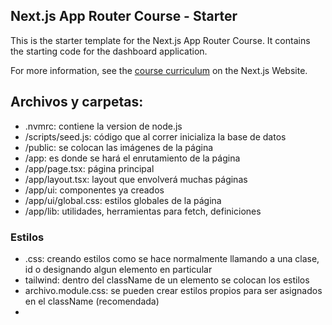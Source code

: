 ## Next.js App Router Course - Starter

This is the starter template for the Next.js App Router Course. It contains the starting code for the dashboard application.

For more information, see the [course curriculum](https://nextjs.org/learn) on the Next.js Website.


## Archivos y carpetas:

-   .nvmrc: contiene la version de node.js
-   /scripts/seed.js: código que al correr inicializa la base de datos
-   /public: se colocan las imágenes de la página
-   /app: es donde se hará el enrutamiento de la página
-   /app/page.tsx: página principal
-   /app/layout.tsx: layout que envolverá muchas páginas
-   /app/ui: componentes ya creados
-   /app/ui/global.css: estilos globales de la página
-   /app/lib: utilidades, herramientas para fetch, definiciones

### Estilos
-   .css: creando estilos como se hace normalmente llamando a una clase, id o designando algun elemento en particular
-   tailwind: dentro del className de un elemento se colocan los estilos
-   archivo.module.css: se pueden crear estilos propios para ser asignados en el className (recomendada)
-   